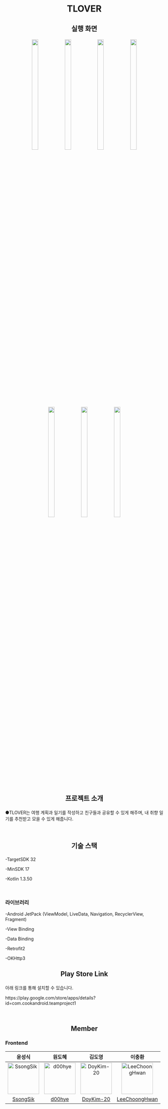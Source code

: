# <p align="center">TLOVER<p>

## <p align="center"> 실행 화면 </p>
<p align="center">
<img src="https://i.esdrop.com/d/f/4aTmHoKpdK/e1XUIKy6Fw.png" width="20%" height="30%">
<img src="https://i.esdrop.com/d/f/4aTmHoKpdK/fi5zj22hhM.png" width="20%" height="30%">
<img src="https://i.esdrop.com/d/f/4aTmHoKpdK/2derXfr5UX.png" width="20%" height="30%">
<img src="https://i.esdrop.com/d/f/4aTmHoKpdK/KymaPe8DMn.png" width="20%" height="30%">
<img src="https://i.esdrop.com/d/f/4aTmHoKpdK/RgQmzMcU4E.png" width="20%" height="30%">
<img src="https://i.esdrop.com/d/f/4aTmHoKpdK/oauVvGBsrp.png" width="20%" height="30%">
<img src="https://i.esdrop.com/d/f/4aTmHoKpdK/k4D09tHGe5.png" width="20%" height="30%">
</p>
<br>
  
## <p align="center">프로젝트 소개</p>
●TLOVER는 여행 계획과 일기를 작성하고 친구들과 공유할 수 있게 해주며, 내 취향 일기를 추천받고 모을 수 있게 해줍니다.<br>

<br>



## <p align="center"> 기술 스택 </p>


<p> -TargetSDK 32<p>
<p> -MinSDK 17<p>
<p> -Kotlin 1.3.50<p>
<br>
  
### 라이브러리
  <p> -Android JetPack (ViewModel, LiveData, Navigation, RecyclerView, Fragment)
  <p> -View Binding
  <p> -Data Binding
  <p> -Retrofit2
  <p> -OKHttp3
    
    
## <p align="center"> Play Store Link </p>
  <p>아래 링크를 통해 설치할 수 있습니다.<p>
  <p>https://play.google.com/store/apps/details?id=com.cookandroid.teamproject1<p>
  <br>
    
## <p align="center"> Member </p>

### Frontend

|윤성식|원도혜|김도영|이충환|
|:-:|:--:|:-:|:-:|
|<img src="https://avatars.githubusercontent.com/u/83231344?v=4" alt="SsongSik" width="100" height="100">|<img src="https://avatars.githubusercontent.com/u/75851930?v=4" alt="d00hye" width="100" height="100">|<img src="https://avatars.githubusercontent.com/u/62696816?v=4" alt="DoyKim-20" width="100" height="100">|<img src="https://avatars.githubusercontent.com/u/102038187?v=4" alt="LeeChoongHwan" width="100" height="100">|
|[SsongSik](https://github.com/SsongSik)|[d00hye](https://github.com/d00hye)|[DoyKim-20](https://github.com/DoyKim-20)|[LeeChoongHwan](https://github.com/LeeChoongHwan)|
